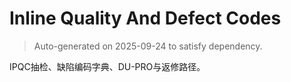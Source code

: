 # Inline Quality And Defect Codes

> Auto-generated on 2025-09-24 to satisfy dependency.

IPQC抽检、缺陷编码字典、DU-PRO与返修路径。
